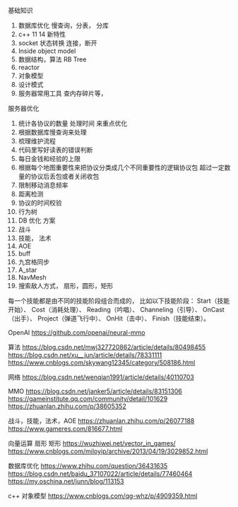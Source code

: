 基础知识
1. 数据库优化  慢查询，分表， 分库
2. c++ 11 14 新特性
3. socket 状态转换    连接，断开
4. Inside object model
5. 数据结构，算法      RB Tree
6. reactor
7. 对象模型
8. 设计模式
9. 服务器常用工具  查内存碎片等，



服务器优化
1. 统计各协议的数量 处理时间 来重点优化
2. 根据数据库慢查询来处理
3. 梳理维护流程
4. 代码里写好读表的错误判断
5. 每日金钱和经验的上限
6. 根据每个地图重要性来把协议分类成几个不同重要性的逻辑协议包 超过一定数量的协议后丢包或者关闭收包
7. 限制移动消息频率
8. 距离检测 
9. 协议的时间校验
10. 行为树
11. DB 优化 方案
12. 战斗
13. 技能， 法术
14. AOE
15. buff
16. 九宫格同步
17. A_star
18. NavMesh
19. 搜索敌人方式， 扇形，圆形，矩形



每一个技能都是由不同的技能阶段组合而成的，
比如以下技能阶段：
Start（技能开始）、
Cost（消耗处理）、
Reading（吟唱）、
Channeling（引导）、
OnCast（出手）、
Project（弹道飞行中）、
OnHit（击中）、
Finish（技能结束）。

OpenAI
https://github.com/openai/neural-mmo

算法
https://blog.csdn.net/mwj327720862/article/details/80498455
https://blog.csdn.net/xu__jun/article/details/78331111
https://www.cnblogs.com/skywang12345/category/508186.html

网络
https://blog.csdn.net/wenqian1991/article/details/40110703

MMO
https://blog.csdn.net/janker5/article/details/83151306
https://gameinstitute.qq.com/community/detail/101629
https://zhuanlan.zhihu.com/p/38605352


战斗，技能，法术，AOE
https://zhuanlan.zhihu.com/p/26077188
https://www.gameres.com/816677.html


向量运算  扇形 矩形
https://wuzhiwei.net/vector_in_games/
https://www.cnblogs.com/miloyip/archive/2013/04/19/3029852.html

数据库优化
https://www.zhihu.com/question/36431635
https://blog.csdn.net/baidu_37107022/article/details/77460464
https://my.oschina.net/junn/blog/113153


c++ 对象模型
https://www.cnblogs.com/qg-whz/p/4909359.html

